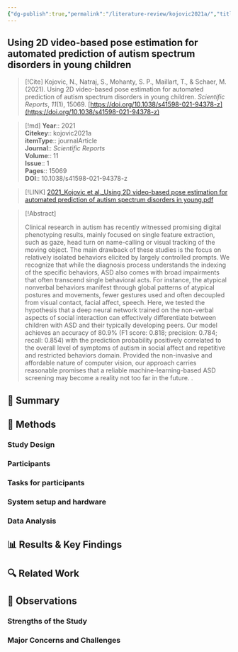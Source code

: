 ```yaml
---
{"dg-publish":true,"permalink":"/literature-review/kojovic2021a/","title":"Using 2D video-based pose estimation for automated prediction of autism spectrum disorders in young children","tags":["Diagnostic","markers","Human","behaviour","Social","behaviour","BodyTracking"]}
---
```



## Using 2D video-based pose estimation for automated prediction of autism spectrum disorders in young children

> [!Cite]
> Kojovic, N., Natraj, S., Mohanty, S. P., Maillart, T., & Schaer, M. (2021). Using 2D video-based pose estimation for automated prediction of autism spectrum disorders in young children. _Scientific Reports_, _11_(1), 15069. [https://doi.org/10.1038/s41598-021-94378-z](https://doi.org/10.1038/s41598-021-94378-z)


>[!md]
> **Year**:: 2021   
> **Citekey**:: kojovic2021a  
> **itemType**:: journalArticle  
> **Journal**:: *Scientific Reports*  
> **Volume**:: 11  
> **Issue**:: 1   
> **Pages**:: 15069  
> **DOI**:: 10.1038/s41598-021-94378-z    

> [!LINK] 
> [2021_Kojovic et al._Using 2D video-based pose estimation for automated prediction of autism spectrum disorders in young.pdf](zotero://select/library/items/28LADMH2)

> [!Abstract]
>
> Clinical research in autism has recently witnessed promising digital phenotyping results, mainly focused on single feature extraction, such as gaze, head turn on name-calling or visual tracking of the moving object. The main drawback of these studies is the focus on relatively isolated behaviors elicited by largely controlled prompts. We recognize that while the diagnosis process understands the indexing of the specific behaviors, ASD also comes with broad impairments that often transcend single behavioral acts. For instance, the atypical nonverbal behaviors manifest through global patterns of atypical postures and movements, fewer gestures used and often decoupled from visual contact, facial affect, speech. Here, we tested the hypothesis that a deep neural network trained on the non-verbal aspects of social interaction can effectively differentiate between children with ASD and their typically developing peers. Our model achieves an accuracy of 80.9% (F1 score: 0.818; precision: 0.784; recall: 0.854) with the prediction probability positively correlated to the overall level of symptoms of autism in social affect and repetitive and restricted behaviors domain. Provided the non-invasive and affordable nature of computer vision, our approach carries reasonable promises that a reliable machine-learning-based ASD screening may become a reality not too far in the future.
>.
> 

## 📌 Summary


## 🔬 Methods 

### Study Design

### Participants

### Tasks for participants

### System setup and hardware

### Data Analysis

## 📊 Results & Key Findings 


## 🔍 Related Work 



## 📝 Observations

### Strengths of the Study

### Major Concerns and Challenges